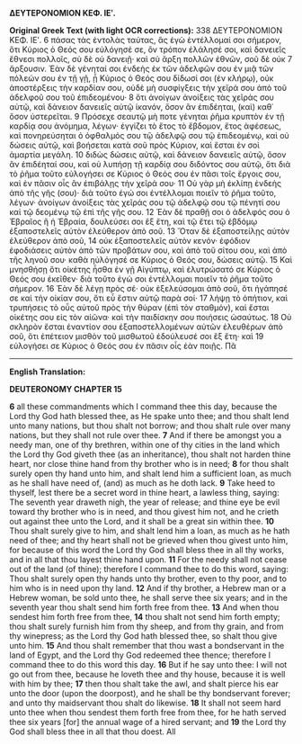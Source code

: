 **ΔΕΥΤΕΡΟΝΟΜΙΟΝ ΚΕΦ. ΙΕʹ.**

**Original Greek Text (with light OCR corrections):**
338 ΔΕΥΤΕΡΟΝΟΜΙΟΝ ΚΕΦ. ΙΕʹ.
6 πάσας τὰς ἐντολὰς ταύτας, ἃς ἐγὼ ἐντέλλομαί σοι σήμερον, ὅτι Κύριος ὁ Θεός σου εὐλόγησέ σε, ὃν τρόπον ἐλάλησέ σοι, καὶ δανειεῖς ἔθνεσι πολλοῖς, σὺ δὲ οὐ δανειῇ· καὶ σὺ ἄρξη πολλῶν ἐθνῶν, σοῦ δὲ οὐκ
7 ἄρξουσιν. Ἐὰν δὲ γένηταί σοι ἐνδεὴς ἐκ τῶν ἀδελφῶν σου ἐν μιᾷ τῶν πόλεών σου ἐν τῇ γῇ, ᾗ Κύριος ὁ Θεός σου δίδωσί σοι (ἐν κλήρῳ), οὐκ ἀποστέρξεις τὴν καρδίαν σου, οὐδὲ μὴ συσφίγξεις τὴν χεῖρά σου ἀπὸ τοῦ ἀδελφοῦ σου τοῦ ἐπιδεομένου·
8 ὅτι ἀνοίγων ἀνοίξεις τὰς χεῖράς σου αὐτῷ, καὶ δάνειον δανειεῖς αὐτῷ ἱκανόν, ὅσον ἂν ἐπιδέηται, (καὶ) καθ᾿ ὅσον ὑστερεῖται.
9 Πρόσεχε σεαυτῷ μὴ ποτε γένηται ῥῆμα κρυπτὸν ἐν τῇ καρδίᾳ σου ἀνόμημα, λέγων· ἐγγίζει τὸ ἔτος τὸ ἕβδομον, ἔτος ἀφέσεως, καὶ πονηρεύσηται ὁ ὀφθαλμός σου τῷ ἀδελφῷ σου τῷ ἐπιδεομένῳ, καὶ οὐ δώσεις αὐτῷ, καὶ βοήσεται κατὰ σοῦ πρὸς Κύριον, καὶ ἔσται ἐν σοὶ ἁμαρτία μεγάλη.
10 διδὼς δώσεις αὐτῷ, καὶ δάνειον δανειεῖς αὐτῷ, ὅσον ἂν ἐπιδέηταί σου, καὶ οὐ λυπήσῃ τῇ καρδίᾳ σου διδόντος σου αὐτῷ, ὅτι διὰ τὸ ῥῆμα τοῦτο εὐλογήσει σε Κύριος ὁ Θεός σου ἐν πᾶσι τοῖς ἔργοις σου, καὶ ἐν πᾶσιν οἷς ἂν ἐπιβάλῃς τὴν χεῖρά σου·
11 Οὐ γὰρ μὴ ἐκλίπῃ ἐνδεὴς ἀπὸ τῆς γῆς (σου)· διὰ τοῦτο ἐγώ σοι ἐντέλλομαι ποιεῖν τὸ ῥῆμα τοῦτο, λέγων· ἀνοίγων ἀνοίξεις τὰς χεῖράς σου τῷ ἀδελφῷ σου τῷ πένητί σου καὶ τῷ δεομένῳ τῷ ἐπὶ τῆς γῆς σου.
12 Ἐὰν δὲ πραθῇ σοι ὁ ἀδελφός σου ὁ Ἑβραῖος ἢ ἡ Ἑβραία, δουλεύσει σοι ἓξ ἔτη, καὶ τῷ ἔτει τῷ ἑβδόμῳ ἐξαποστελεῖς αὐτὸν ἐλεύθερον ἀπὸ σοῦ.
13 Ὅταν δὲ ἐξαποστείλῃς αὐτὸν ἐλεύθερον ἀπὸ σοῦ,
14 οὐκ ἐξαποστελεῖς αὐτὸν κενόν· ἐφόδιον ἐφοδιάσεις αὐτὸν ἀπὸ τῶν προβάτων σου, καὶ ἀπὸ τοῦ σίτου σου, καὶ ἀπὸ τῆς ληνοῦ σου· καθὰ ηὐλόγησέ σε Κύριος ὁ Θεός σου, δώσεις αὐτῷ.
15 Καὶ μνησθήσῃ ὅτι οἰκέτης ἦσθα ἐν γῇ Αἰγύπτῳ, καὶ ἐλυτρώσατό σε Κύριος ὁ Θεός σου ἐκεῖθεν· διὰ τοῦτο ἐγώ σοι ἐντέλλομαι ποιεῖν τὸ ῥῆμα τοῦτο σήμερον.
16 Ἐὰν δὲ λέγῃ πρὸς σέ· οὐκ ἐξελεύσομαι ἀπὸ σοῦ, ὅτι ἠγάπησέ σε καὶ τὴν οἰκίαν σου, ὅτι εὖ ἔστιν αὐτῷ παρὰ σοί·
17 λήψῃ τὸ ὀπήτιον, καὶ τρυπήσεις τὸ οὖς αὐτοῦ πρὸς τὴν θύραν (ἐπὶ τὸν σταθμόν), καὶ ἔσται οἰκέτης σου εἰς τὸν αἰῶνα· καὶ τὴν παιδίσκην σου ποιήσεις ὡσαύτως.
18 Οὐ σκληρὸν ἔσται ἐναντίον σου ἐξαποστελλομένων αὐτῶν ἐλευθέρων ἀπὸ σοῦ, ὅτι ἐπέτειον μισθὸν τοῦ μισθωτοῦ ἐδούλευσέ σοι ἓξ ἔτη· καὶ
19 εὐλογήσει σε Κύριος ὁ Θεός σου ἐν πᾶσιν οἷς ἐὰν ποιῇς. Πᾶ

---

**English Translation:**

**DEUTERONOMY CHAPTER 15**

**6** all these commandments which I command thee this day, because the Lord thy God hath blessed thee, as He spake unto thee; and thou shalt lend unto many nations, but thou shalt not borrow; and thou shalt rule over many nations, but they shall not rule over thee.
**7** And if there be amongst you a needy man, one of thy brethren, within one of thy cities in the land which the Lord thy God giveth thee (as an inheritance), thou shalt not harden thine heart, nor close thine hand from thy brother who is in need;
**8** for thou shalt surely open thy hand unto him, and shalt lend him a sufficient loan, as much as he shall have need of, (and) as much as he doth lack.
**9** Take heed to thyself, lest there be a secret word in thine heart, a lawless thing, saying: The seventh year draweth nigh, the year of release; and thine eye be evil toward thy brother who is in need, and thou givest him not, and he crieth out against thee unto the Lord, and it shall be a great sin within thee.
**10** Thou shalt surely give to him, and shalt lend him a loan, as much as he hath need of thee; and thy heart shall not be grieved when thou givest unto him, for because of this word the Lord thy God shall bless thee in all thy works, and in all that thou layest thine hand upon.
**11** For the needy shall not cease out of the land (of thine); therefore I command thee to do this word, saying: Thou shalt surely open thy hands unto thy brother, even to thy poor, and to him who is in need upon thy land.
**12** And if thy brother, a Hebrew man or a Hebrew woman, be sold unto thee, he shall serve thee six years; and in the seventh year thou shalt send him forth free from thee.
**13** And when thou sendest him forth free from thee,
**14** thou shalt not send him forth empty; thou shalt surely furnish him from thy sheep, and from thy grain, and from thy winepress; as the Lord thy God hath blessed thee, so shalt thou give unto him.
**15** And thou shalt remember that thou wast a bondservant in the land of Egypt, and the Lord thy God redeemed thee thence; therefore I command thee to do this word this day.
**16** But if he say unto thee: I will not go out from thee, because he loveth thee and thy house, because it is well with him by thee;
**17** then thou shalt take the awl, and shalt pierce his ear unto the door (upon the doorpost), and he shall be thy bondservant forever; and unto thy maidservant thou shalt do likewise.
**18** It shall not seem hard unto thee when thou sendest them forth free from thee, for he hath served thee six years [for] the annual wage of a hired servant; and
**19** the Lord thy God shall bless thee in all that thou doest. All
